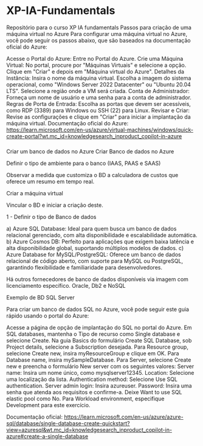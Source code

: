 # XP-IA-Fundamentals
Repositório para o curso XP IA fundamentals
Passos para criação de uma máquina virtual no Azure
Para configurar uma máquina virtual no Azure, você pode seguir os passos abaixo, que são baseados na documentação oficial do Azure:

Acesse o Portal do Azure: Entre no Portal do Azure.
Crie uma Máquina Virtual:
No portal, procure por "Máquinas Virtuais" e selecione a opção.
Clique em "Criar" e depois em "Máquina virtual do Azure".
Detalhes da Instância:
Insira o nome da máquina virtual.
Escolha a imagem do sistema operacional, como "Windows Server 2022 Datacenter" ou "Ubuntu 20.04 LTS".
Selecione a região onde a VM será criada.
Conta de Administrador:
Forneça um nome de usuário e uma senha para a conta de administrador.
Regras de Porta de Entrada:
Escolha as portas que devem ser acessíveis, como RDP (3389) para Windows ou SSH (22) para Linux.
Revisar e Criar:
Revise as configurações e clique em "Criar" para iniciar a implantação da máquina virtual.
Documentação oficial do Azure: https://learn.microsoft.com/en-us/azure/virtual-machines/windows/quick-create-portal?wt.mc_id=knowledgesearch_inproduct_copilot-in-azure
###
Criar um banco de dados no Azure
Criar Banco de dados no Azure

Definir o tipo de ambiente para o banco (IAAS, PAAS e SAAS)

Observar a medida que customiza o BD a calculadora de custos que oferece um resumo em tempo real.

Criar a máquina virtual

Vincular o BD e iniciar a criação deste.

1 -  Definir o tipo de Banco de dados

a) Azure SQL Database: Ideal para quem busca um banco de dados relacional gerenciado, com alta disponibilidade e escalabilidade automática.
b) Azure Cosmos DB: Perfeito para aplicações que exigem baixa latência e alta disponibilidade global, suportando múltiplos modelos de dados.
c) Azure Database for MySQL/PostgreSQL: Oferece um banco de dados relacional de código aberto, com suporte para MySQL ou PostgreSQL, garantindo flexibilidade e familiaridade para desenvolvedores.

Há outros fornecedores de banco de dados disponíveis via imagem com licenciamento específico.
Oracle, Db2 e NoSQL

Exemplo de BD SQL Server

Para criar um banco de dados SQL no Azure, você pode seguir este guia rápido usando o portal do Azure:

Acesse a página de opção de implantação do SQL no portal do Azure.
Em SQL databases, mantenha o Tipo de recurso como Single database e selecione Create.
Na guia Basics do formulário Create SQL Database, sob Project details, selecione a Subscription desejada.
Para Resource group, selecione Create new, insira myResourceGroup e clique em OK.
Para Database name, insira mySampleDatabase.
Para Server, selecione Create new e preencha o formulário New server com os seguintes valores:
Server name: Insira um nome único, como mysqlserver12345.
Location: Selecione uma localização da lista.
Authentication method: Selecione Use SQL authentication.
Server admin login: Insira azureuser.
Password: Insira uma senha que atenda aos requisitos e confirme-a.
Deixe Want to use SQL elastic pool como No.
Para Workload environment, especifique Development para este exercício.

Documentação oficial:
https://learn.microsoft.com/en-us/azure/azure-sql/database/single-database-create-quickstart?view=azuresql&wt.mc_id=knowledgesearch_inproduct_copilot-in-azure#create-a-single-database

###
